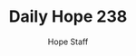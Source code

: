---
image: /assets/img/daily-hope-default-artwork.png
title: Daily Hope 238
number: 238
categories:
  - Daily Hope
author: Hope Staff
notes: Daily Hope 238
embed: >-
  <iframe src="https://open.spotify.com/embed/episode/6ZZpW6LrCT8wFYMVs0mdeh?utm_source=generator" width="400px" height="102px" frameborder=“0" scrolling=“no”></iframe>
---